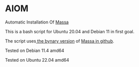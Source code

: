 # AIOM

Automatic Installation Of [Massa](https://massa.net/)

This is a bash script for Ubuntu 20.04 and Debian 11 in first goal.

The script uses[ the bynary version](https://docs.massa.net/en/latest/testnet/install.html) of [Massa in github](https://github.com/massalabs/massa).

Tested on Debian 11.4 amd64

Tested on Ubuntu 22.04 amd64
